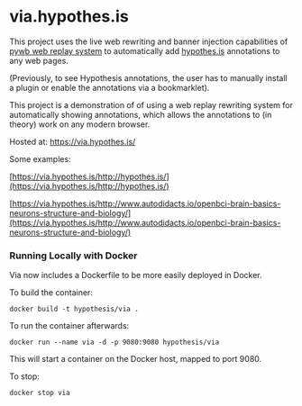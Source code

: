 via.hypothes.is
================

This project uses the live web rewriting and banner injection capabilities of [pywb web replay system](https://github.com/ikreymer/pywb) to automatically add [hypothes.is](https://hypothes.is) annotations to any web pages.

(Previously, to see Hypothesis annotations, the user has to manually install a plugin or enable the annotations via a bookmarklet).

This project is a demonstration of of using a web replay rewriting system for automatically showing annotations, which allows the annotations to (in theory) work on any modern browser.

Hosted at: https://via.hypothes.is/

Some examples:

[https://via.hypothes.is/http://hypothes.is/](https://via.hypothes.is/http://hypothes.is/)

[https://via.hypothes.is/http://www.autodidacts.io/openbci-brain-basics-neurons-structure-and-biology/](https://via.hypothes.is/http://www.autodidacts.io/openbci-brain-basics-neurons-structure-and-biology/)


### Running Locally with Docker

Via now includes a Dockerfile to be more easily deployed in Docker.

To build the container:
```
docker build -t hypothesis/via .
```

To run the container afterwards:
```
docker run --name via -d -p 9080:9080 hypothesis/via
```

This will start a container on the Docker host, mapped to port 9080. 

To stop:

```
docker stop via
```
